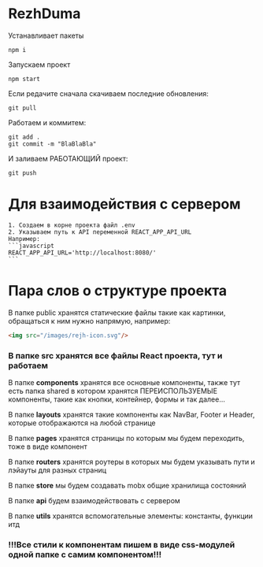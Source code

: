 # RezhDuma

Устанавливает пакеты

    npm i

Запускаем проект

    npm start

Если редачите сначала скачиваем последние обновления:

    git pull

Работаем и коммитем:

    git add .
    git commit -m "BlaBlaBla"

И заливаем РАБОТАЮЩИЙ проект:

    git push
    
# Для взаимодействия с сервером
    1. Создаем в корне проекта файл .env
    2. Указываем путь к API переменной REACT_APP_API_URL 
    Например: 
    ```javascript
    REACT_APP_API_URL='http://localhost:8080/'
    ```


# Пара слов о структуре проекта

В папке public хранятся статические файлы такие как картинки, обращаться к ним нужно напрямую, например: 
```HTML
<img src="/images/rejh-icon.svg"/>
```

### В папке src хранятся все файлы React проекта, тут и работаем

В папке <b>components</b> хранятся все основные компоненты, также тут есть папка shared в котором хранятся ПЕРЕИСПОЛЬЗУЕМЫЕ компоненты, такие как кнопки, контейнер, формы и так далее...

В папке <b>layouts</b> хранятся такие компоненты как NavBar, Footer и Header, которые отображаются на любой странице

В папке <b>pages</b> хранятся страницы по которым мы будем переходить, тоже в виде компонент

В папке <b>routers</b> хранятся роутеры в которых мы будем указывать пути и лэйауты для разных страниц

В папке <b>store</b> мы будем создавать mobx общие хранилища состояний

В папке <b>api</b> будем взаимодействовать с сервером

В папке <b>utils</b> хранятся вспомогательные элементы: константы, функции итд

### !!!Все стили к компонентам пишем в виде css-модулей одной папке с самим компонентом!!!

